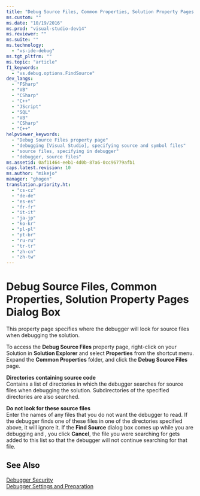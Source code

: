 ```yaml
---
title: "Debug Source Files, Common Properties, Solution Property Pages Dialog Box | hehe"
ms.custom: ""
ms.date: "10/19/2016"
ms.prod: "visual-studio-dev14"
ms.reviewer: ""
ms.suite: ""
ms.technology: 
  - "vs-ide-debug"
ms.tgt_pltfrm: ""
ms.topic: "article"
f1_keywords: 
  - "vs.debug.options.FindSource"
dev_langs: 
  - "FSharp"
  - "VB"
  - "CSharp"
  - "C++"
  - "JScript"
  - "SQL"
  - "VB"
  - "CSharp"
  - "C++"
helpviewer_keywords: 
  - "Debug Source Files property page"
  - "debugging [Visual Studio], specifying source and symbol files"
  - "source files, specifying in debugger"
  - "debugger, source files"
ms.assetid: 0af11464-eeb1-4d0b-87a6-0cc96779afb1
caps.latest.revision: 10
ms.author: "mikejo"
manager: "ghogen"
translation.priority.ht: 
  - "cs-cz"
  - "de-de"
  - "es-es"
  - "fr-fr"
  - "it-it"
  - "ja-jp"
  - "ko-kr"
  - "pl-pl"
  - "pt-br"
  - "ru-ru"
  - "tr-tr"
  - "zh-cn"
  - "zh-tw"
---
```

# Debug Source Files, Common Properties, Solution Property Pages Dialog Box
This property page specifies where the debugger will look for source files when debugging the solution.  
  
 To access the **Debug Source Files** property page, right-click on your Solution in **Solution Explorer** and select **Properties** from the shortcut menu. Expand the **Common Properties** folder, and click the **Debug Source Files** page.  
  
 **Directories containing source code**  
 Contains a list of directories in which the debugger searches for source files when debugging the solution. Subdirectories of the specified directories are also searched.  
  
 **Do not look for these source files**  
 Enter the names of any files that you do not want the debugger to read. If the debugger finds one of these files in one of the directories specified above, it will ignore it. If the **Find Source** dialog box comes up while you are debugging and , you click **Cancel**, the file you were searching for gets added to this list so that the debugger will not continue searching for that file.  
  
## See Also  
 [Debugger Security](../debugger/debugger-security.md)   
 [Debugger Settings and Preparation](../debugger/debugger-settings-and-preparation.md)